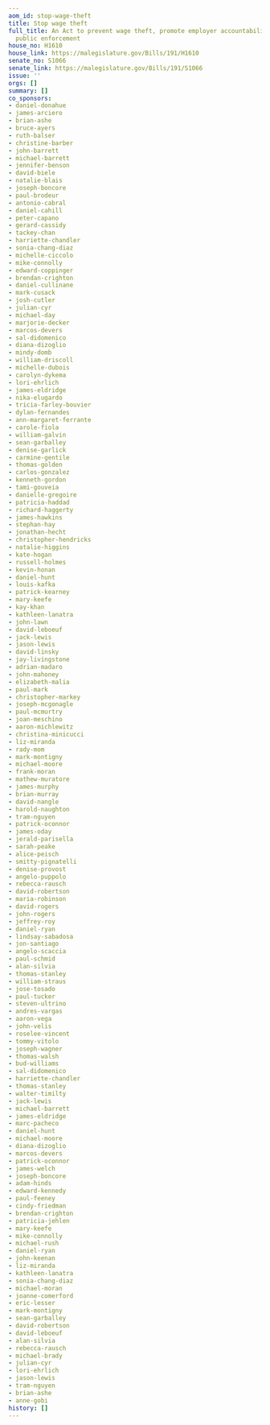 ```yaml
---
aom_id: stop-wage-theft
title: Stop wage theft
full_title: An Act to prevent wage theft, promote employer accountability, and enhance
  public enforcement
house_no: H1610
house_link: https://malegislature.gov/Bills/191/H1610
senate_no: S1066
senate_link: https://malegislature.gov/Bills/191/S1066
issue: ''
orgs: []
summary: []
co_sponsors:
- daniel-donahue
- james-arciero
- brian-ashe
- bruce-ayers
- ruth-balser
- christine-barber
- john-barrett
- michael-barrett
- jennifer-benson
- david-biele
- natalie-blais
- joseph-boncore
- paul-brodeur
- antonio-cabral
- daniel-cahill
- peter-capano
- gerard-cassidy
- tackey-chan
- harriette-chandler
- sonia-chang-diaz
- michelle-ciccolo
- mike-connolly
- edward-coppinger
- brendan-crighton
- daniel-cullinane
- mark-cusack
- josh-cutler
- julian-cyr
- michael-day
- marjorie-decker
- marcos-devers
- sal-didomenico
- diana-dizoglio
- mindy-domb
- william-driscoll
- michelle-dubois
- carolyn-dykema
- lori-ehrlich
- james-eldridge
- nika-elugardo
- tricia-farley-bouvier
- dylan-fernandes
- ann-margaret-ferrante
- carole-fiola
- william-galvin
- sean-garballey
- denise-garlick
- carmine-gentile
- thomas-golden
- carlos-gonzalez
- kenneth-gordon
- tami-gouveia
- danielle-gregoire
- patricia-haddad
- richard-haggerty
- james-hawkins
- stephan-hay
- jonathan-hecht
- christopher-hendricks
- natalie-higgins
- kate-hogan
- russell-holmes
- kevin-honan
- daniel-hunt
- louis-kafka
- patrick-kearney
- mary-keefe
- kay-khan
- kathleen-lanatra
- john-lawn
- david-leboeuf
- jack-lewis
- jason-lewis
- david-linsky
- jay-livingstone
- adrian-madaro
- john-mahoney
- elizabeth-malia
- paul-mark
- christopher-markey
- joseph-mcgonagle
- paul-mcmurtry
- joan-meschino
- aaron-michlewitz
- christina-minicucci
- liz-miranda
- rady-mom
- mark-montigny
- michael-moore
- frank-moran
- mathew-muratore
- james-murphy
- brian-murray
- david-nangle
- harold-naughton
- tram-nguyen
- patrick-oconnor
- james-oday
- jerald-parisella
- sarah-peake
- alice-peisch
- smitty-pignatelli
- denise-provost
- angelo-puppolo
- rebecca-rausch
- david-robertson
- maria-robinson
- david-rogers
- john-rogers
- jeffrey-roy
- daniel-ryan
- lindsay-sabadosa
- jon-santiago
- angelo-scaccia
- paul-schmid
- alan-silvia
- thomas-stanley
- william-straus
- jose-tosado
- paul-tucker
- steven-ultrino
- andres-vargas
- aaron-vega
- john-velis
- roselee-vincent
- tommy-vitolo
- joseph-wagner
- thomas-walsh
- bud-williams
- sal-didomenico
- harriette-chandler
- thomas-stanley
- walter-timilty
- jack-lewis
- michael-barrett
- james-eldridge
- marc-pacheco
- daniel-hunt
- michael-moore
- diana-dizoglio
- marcos-devers
- patrick-oconnor
- james-welch
- joseph-boncore
- adam-hinds
- edward-kennedy
- paul-feeney
- cindy-friedman
- brendan-crighton
- patricia-jehlen
- mary-keefe
- mike-connolly
- michael-rush
- daniel-ryan
- john-keenan
- liz-miranda
- kathleen-lanatra
- sonia-chang-diaz
- michael-moran
- joanne-comerford
- eric-lesser
- mark-montigny
- sean-garballey
- david-robertson
- david-leboeuf
- alan-silvia
- rebecca-rausch
- michael-brady
- julian-cyr
- lori-ehrlich
- jason-lewis
- tram-nguyen
- brian-ashe
- anne-gobi
history: []
---
```

